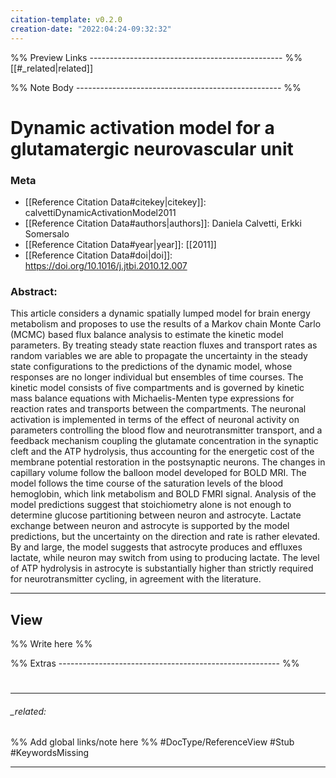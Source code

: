 ```yaml
---
citation-template: v0.2.0
creation-date: "2022:04:24-09:32:32"
---
```


%% Preview Links ------------------------------------------------ %%
[[#_related|related]]

%% Note Body --------------------------------------------------- %%
# Dynamic activation model for a glutamatergic neurovascular unit

### Meta
- [[Reference Citation Data#citekey|citekey]]: calvettiDynamicActivationModel2011
- [[Reference Citation Data#authors|authors]]: Daniela Calvetti, Erkki Somersalo
- [[Reference Citation Data#year|year]]: [[2011]]
- [[Reference Citation Data#doi|doi]]: https://doi.org/10.1016/j.jtbi.2010.12.007

### Abstract:
This article considers a dynamic spatially lumped model for brain energy metabolism and proposes to use the results of a Markov chain Monte Carlo (MCMC) based flux balance analysis to estimate the kinetic model parameters. By treating steady state reaction fluxes and transport rates as random variables we are able to propagate the uncertainty in the steady state configurations to the predictions of the dynamic model, whose responses are no longer individual but ensembles of time courses. The kinetic model consists of five compartments and is governed by kinetic mass balance equations with Michaelis-Menten type expressions for reaction rates and transports between the compartments. The neuronal activation is implemented in terms of the effect of neuronal activity on parameters controlling the blood flow and neurotransmitter transport, and a feedback mechanism coupling the glutamate concentration in the synaptic cleft and the ATP hydrolysis, thus accounting for the energetic cost of the membrane potential restoration in the postsynaptic neurons. The changes in capillary volume follow the balloon model developed for BOLD MRI. The model follows the time course of the saturation levels of the blood hemoglobin, which link metabolism and BOLD FMRI signal. Analysis of the model predictions suggest that stoichiometry alone is not enough to determine glucose partitioning between neuron and astrocyte. Lactate exchange between neuron and astrocyte is supported by the model predictions, but the uncertainty on the direction and rate is rather elevated. By and large, the model suggests that astrocyte produces and effluxes lactate, while neuron may switch from using to producing lactate. The level of ATP hydrolysis in astrocyte is substantially higher than strictly required for neurotransmitter cycling, in agreement with the literature.

---

## View

%% Write here %%






%% Extras ------------------------------------------------------- %%
#
___

###### _related: 
%% Add global links/note here %%
#DocType/ReferenceView #Stub #KeywordsMissing 

___
